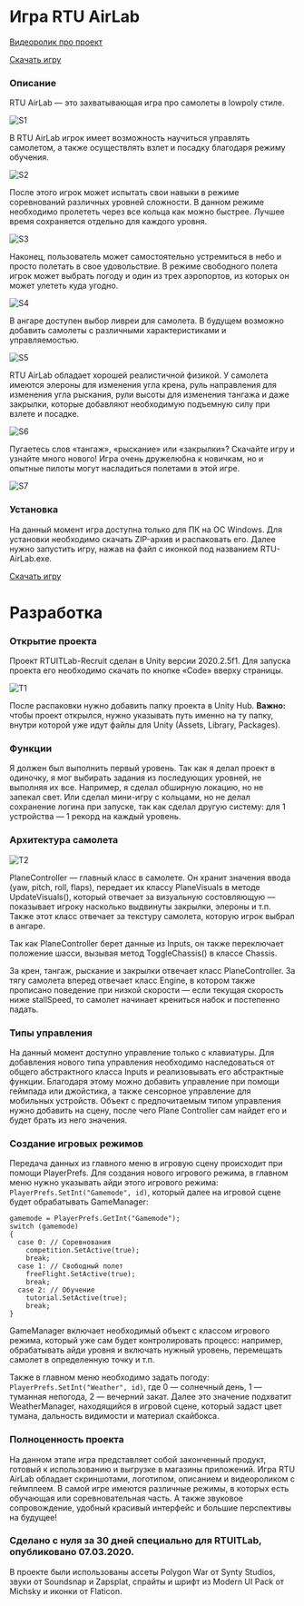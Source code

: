 # Игра RTU AirLab

[Видеоролик про проект](https://youtu.be/2W8idyg0K6w)

[Скачать игру](https://disk.yandex.ru/d/tZDI4HcLdUW4Uw)

### **Описание**

RTU AirLab — это захватывающая игра про самолеты в lowpoly стиле.

![S1](https://user-images.githubusercontent.com/46666053/111472090-b0dc1b80-873a-11eb-93b2-6a03b97f6601.png)

В RTU AirLab игрок имеет возможность научиться управлять самолетом, а также осуществлять взлет и посадку благодаря режиму обучения.

![S2](https://user-images.githubusercontent.com/46666053/111472150-bfc2ce00-873a-11eb-83e6-3bcf6d9dc02a.png)

После этого игрок может испытать свои навыки в режиме соревнований различных уровней сложности. В данном режиме необходимо пролететь через все кольца как можно быстрее. Лучшее время сохраняется отдельно для каждого уровня.

![S3](https://user-images.githubusercontent.com/46666053/111472190-c81b0900-873a-11eb-9e1d-e20423575530.jpg)

Наконец, пользователь может самостоятельно устремиться в небо и просто полетать в свое удовольствие. В режиме cвободного полета игрок может выбрать погоду и один из трех аэропортов, из которых он может улететь куда угодно.

![S4](https://user-images.githubusercontent.com/46666053/111472204-cb15f980-873a-11eb-8a68-d89efcebe53d.png)

В ангаре доступен выбор ливреи для самолета. В будущем возможно добавить самолеты с различными характеристиками и управляемостью.

![S5](https://user-images.githubusercontent.com/46666053/111472219-ce10ea00-873a-11eb-9152-1a63195dd1b9.png)

RTU AirLab обладает хорошей реалистичной физикой. У самолета имеются элероны для изменения угла крена, руль направления для изменения угла рыскания, рули высоты для изменения тангажа и даже закрылки, которые добавляют необходимую подъемную силу при взлете и посадке.

![S6](https://user-images.githubusercontent.com/46666053/111472230-d0734400-873a-11eb-99b1-8eae4430c851.png)

Пугаетесь слов «тангаж», «рыскание» или «закрылки»? Скачайте игру и узнайте много нового! Игра очень дружелюбна к новичкам, но и опытные пилоты могут насладиться полетами в этой игре.

![S7](https://user-images.githubusercontent.com/46666053/111472236-d2d59e00-873a-11eb-8563-bab57fff2dcd.png)

### **Установка**

На данный момент игра доступна только для ПК на ОС Windows. Для установки необходимо скачать ZIP-архив и распаковать его. Далее нужно запустить игру, нажав на файл с иконкой под названием RTU-AirLab.exe.

[Скачать игру](https://disk.yandex.ru/d/tZDI4HcLdUW4Uw)

# Разработка

### **Открытие проекта**

Проект RTUITLab-Recruit сделан в Unity версии 2020.2.5f1. Для запуска проекта его необходимо скачать по кнопке «Code» вверху страницы. 

![T1](https://user-images.githubusercontent.com/46666053/111496040-fc99bf80-8750-11eb-936e-9217c884845a.png)

После распаковки нужно добавить папку проекта в Unity Hub. **Важно:** чтобы проект открылся, нужно указывать путь именно на ту папку, внутри которой уже идут файлы для Unity (Assets, Library, Packages).

### **Функции**

Я должен был выполнить первый уровень. Так как я делал проект в одиночку, я мог выбирать задания из последующих уровней, не выполняя их все. Например, я сделал обширную локацию, но не запекал свет. Или сделал мини-игру с кольцами, но не делал сохранение логина при запуске, так как сделал другую систему: для 1 устройства — 1 рекорд на каждый уровень.

### **Архитектура самолета**

![T2](https://user-images.githubusercontent.com/46666053/111592764-47134e80-87da-11eb-9cb9-00cdf12ba40f.png)

PlaneController — главный класс в самолете. Он хранит значения ввода (yaw, pitch, roll, flaps), передает их классу PlaneVisuals в методе UpdateVisuals(), который отвечает за визуальную состовляющую — показывает игроку насколько выдвинуты закрылки, элероны и т.п. Также этот класс отвечает за текстуру самолета, которую игрок выбрал в ангаре.

Так как PlaneController берет данные из Inputs, он также переключает положение шасси, вызывая метод ToggleChassis() в классе Chassis.

За крен, тангаж, рыскание и закрылки отвечает класс PlaneController. За тягу самолета вперед отвечает класс Engine, в котором также прописано поведение при низкой скорости — если текущая скорость ниже stallSpeed, то самолет начинает крениться набок и постепенно падать.

### **Типы управления**

На данный момент доступно управление только с клавиатуры. Для добавления нового типа управления необходимо наследоваться от общего абстрактного класса Inputs и реализовывать его абстрактные функции. Благодаря этому можно добавить управление при помощи геймпада или джойстика, а также сенсорное управление для мобильных устройств. Объект с предпочитаемым типом управления нужно добавить на сцену, после чего Plane Controller сам найдет его и будет брать из него значения.

### **Создание игровых режимов**

Передача данных из главного меню в игровую сцену происходит при помощи PlayerPrefs. Для создания нового игрового режима, в главном меню нужно указывать айди этого игрового режима: `PlayerPrefs.SetInt("Gamemode", id)`, который далее на игровой сцене будет обрабатывать GameManager: 

```
gamemode = PlayerPrefs.GetInt("Gamemode");
switch (gamemode)
{
  case 0: // Соревнования
    competition.SetActive(true);
    break;
  case 1: // Свободный полет
    freeFlight.SetActive(true);
    break;
  case 2: // Обучение
    tutorial.SetActive(true);
    break;
}
```

GameManager включает необходимый объект с классом игрового режима, который уже сам будет контролировать процесс: например, обрабатывать айди уровня и включать нужный уровень, перемещать самолет в определенную точку и т.п.

Также в главном меню необходимо задать погоду: `PlayerPrefs.SetInt("Weather", id)`, где 0 — солнечный день, 1 — туманная непогода, 2 — вечерний закат. Далее это значение подхватит WeatherManager, находящийся в игровой сцене, который задаст цвет тумана, дальность видимости и материал скайбокса.

### **Полноценность проекта**

На данном этапе игра представляет собой законченный продукт, готовый к использованию и выгрузке в магазины приложений. Игра RTU AirLab обладает скриншотами, логотипом, описанием и видеороликом с геймплеем. В самой игре имеются различные режимы, в которых есть обучающая или соревновательная часть. А также звуковое сопровождение, удобный красивый интерфейс и большие перспективы на будущее!

### **Сделано с нуля за 30 дней специально для RTUITLab, опубликовано 07.03.2020.**

В проекте были использованы ассеты Polygon War от Synty Studios, звуки от Soundsnap и Zapsplat, спрайты и шрифт из Modern UI Pack от Michsky и иконки от Flaticon.
